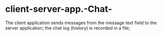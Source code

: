 # client-server-app.-Chat-
The client application sends messages from the message text field to the server application;
the chat log (history) is recorded in a file;
